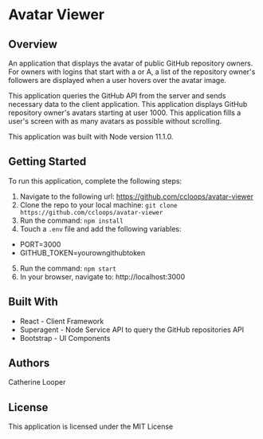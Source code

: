 # Avatar Viewer

## Overview

An application that displays the avatar of public GitHub repository owners. For owners with logins that start with a or A, a list of the repository owner's followers are displayed when a user hovers over the avatar image.

This application queries the GitHub API from the server and sends necessary data to the client application. This application displays GitHub repository owner's avatars starting at user 1000. This application fills a user's screen with as many avatars as possible without scrolling.

This application was built with Node version 11.1.0.

## Getting Started

To run this application, complete the following steps:

1. Navigate to the following url: https://github.com/ccloops/avatar-viewer
2. Clone the repo to your local machine: `git clone https://github.com/ccloops/avatar-viewer`
3. Run the command: `npm install`
4. Touch a `.env` file and add the following variables:
  * PORT=3000
  * GITHUB_TOKEN=yourowngithubtoken
5. Run the command: `npm start`
6. In your browser, navigate to: http://localhost:3000

## Built With

* React - Client Framework
* Superagent - Node Service API to query the GitHub repositories API
* Bootstrap - UI Components

## Authors

Catherine Looper

## License 
This application is licensed under the MIT License